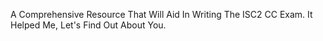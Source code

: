 A Comprehensive Resource That Will Aid In Writing The ISC2 CC Exam. It Helped Me, Let's Find Out About You.
